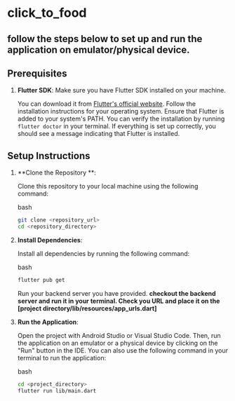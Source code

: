 # click_to_food


## follow the steps below to set up and run the application on emulator/physical device.

## Prerequisites

1. **Flutter SDK**: Make sure you have Flutter SDK installed on your machine.

   You can download it from [Flutter's official website](https://flutter.dev/docs/get-started/installation).
   Follow the installation instructions for your operating system. Ensure that Flutter is added to your system's PATH.
   You can verify the installation by running `flutter doctor` in your terminal.
   If everything is set up correctly, you should see a message indicating that Flutter is installed.

## Setup Instructions

1. **Clone the Repository **:

   Clone this repository to your local machine using the following command:

   bash
    ```bash
    git clone <repository_url>
    cd <repository_directory>
   ```

2. **Install Dependencies**:

   Install all dependencies by running the following command:

   bash
    ```bash
    flutter pub get
   ```
   Run your backend server you have provided.
   **checkout the backend server and run it in your terminal. Check you URL and place it on the [project directory/lib/resources/app_urls.dart]**

3. **Run the Application**:

   Open the project with Android Studio or Visual Studio Code.
   Then, run the application on an emulator or a physical device by clicking on the "Run" button in the IDE.
   You can also use the following command in your terminal to run the application:

   bash
    ```bash
   cd <project_directory>
   flutter run lib/main.dart
   ```